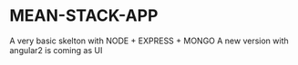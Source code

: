 # MEAN-STACK-APP
A very basic skelton with NODE + EXPRESS + MONGO
A new version with angular2 is coming as UI
